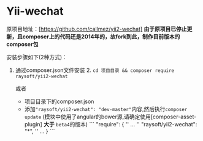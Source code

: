 
Yii-wechat 
==========
原项目地址：[https://github.com/callmez/yii2-wechat]
**由于原项目已停止更新，且composer上的代码还是2014年的，故fork到此，制作目前版本的composer包**

安装步骤如下(2种方式)：

1. 通过composer.json文件安装
   2. `cd 项目目录 && composer require raysoft/yii2-wechat`

   或者

   - 项目目录下的composer.json
   - 添加`"raysoft/yii2-wechat": "dev-master"`内容,然后执行`composer update` (模块中使用了angular的bower源,请确定使用[composer-asset-plugin] **大于** `beta4`的版本)
  \`\`\`
  "require": \{
  '' ...
  '' "raysoft/yii2-wechat": "*",
  '' ...
  }
  \`\`\`
